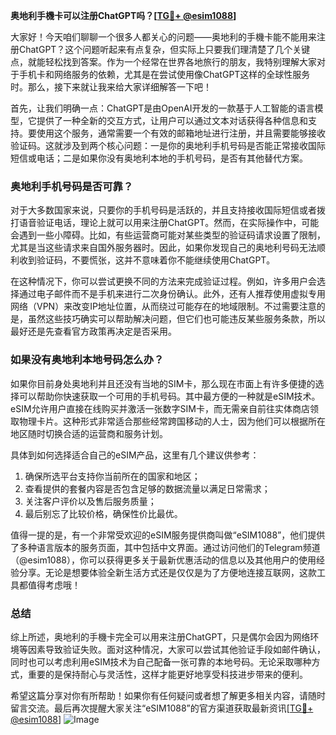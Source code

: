 **奥地利手機卡可以注册ChatGPT吗？[[TG💪+ @esim1088](https://t.me/s/esim1088)]**

大家好！今天咱们聊聊一个很多人都关心的问题——奥地利的手機卡能不能用来注册ChatGPT？这个问题听起来有点复杂，但实际上只要我们理清楚了几个关键点，就能轻松找到答案。作为一个经常在世界各地旅行的朋友，我特别理解大家对于手机卡和网络服务的依赖，尤其是在尝试使用像ChatGPT这样的全球性服务时。那么，接下来就让我来给大家详细解答一下吧！

首先，让我们明确一点：ChatGPT是由OpenAI开发的一款基于人工智能的语言模型，它提供了一种全新的交互方式，让用户可以通过文本对话获得各种信息和支持。要使用这个服务，通常需要一个有效的邮箱地址进行注册，并且需要能够接收验证码。这就涉及到两个核心问题：一是你的奥地利手机号码是否能正常接收国际短信或电话；二是如果你没有奥地利本地的手机号码，是否有其他替代方案。

### 奥地利手机号码是否可靠？

对于大多数国家来说，只要你的手机号码是活跃的，并且支持接收国际短信或者拨打语音验证电话，理论上就可以用来注册ChatGPT。然而，在实际操作中，可能会遇到一些小障碍。比如，有些运营商可能对某些类型的验证码请求设置了限制，尤其是当这些请求来自国外服务器时。因此，如果你发现自己的奥地利号码无法顺利收到验证码，不要慌张，这并不意味着你不能继续使用ChatGPT。

在这种情况下，你可以尝试更换不同的方法来完成验证过程。例如，许多用户会选择通过电子邮件而不是手机来进行二次身份确认。此外，还有人推荐使用虚拟专用网络（VPN）来改变IP地址位置，从而绕过可能存在的地域限制。不过需要注意的是，虽然这些技巧确实可以帮助解决问题，但它们也可能违反某些服务条款，所以最好还是先查看官方政策再决定是否采用。

### 如果没有奥地利本地号码怎么办？

如果你目前身处奥地利并且还没有当地的SIM卡，那么现在市面上有许多便捷的选择可以帮助你快速获取一个可用的手机号码。其中最方便的一种就是eSIM技术。eSIM允许用户直接在线购买并激活一张数字SIM卡，而无需亲自前往实体商店领取物理卡片。这种形式非常适合那些经常跨国移动的人士，因为他们可以根据所在地区随时切换合适的运营商和服务计划。

具体到如何选择适合自己的eSIM产品，这里有几个建议供参考：
1. 确保所选平台支持你当前所在的国家和地区；
2. 查看提供的套餐内容是否包含足够的数据流量以满足日常需求；
3. 关注客户评价以及售后服务质量；
4. 最后别忘了比较价格，确保性价比最优。

值得一提的是，有一个非常受欢迎的eSIM服务提供商叫做“eSIM1088”，他们提供了多种语言版本的服务页面，其中包括中文界面。通过访问他们的Telegram频道（@esim1088），你可以获得更多关于最新优惠活动的信息以及其他用户的使用经验分享。无论是想要体验全新生活方式还是仅仅是为了方便地连接互联网，这款工具都值得考虑哦！

### 总结

综上所述，奥地利的手機卡完全可以用来注册ChatGPT，只是偶尔会因为网络环境等因素导致验证失败。面对这种情况，大家可以尝试其他验证手段如邮件确认，同时也可以考虑利用eSIM技术为自己配备一张可靠的本地号码。无论采取哪种方式，重要的是保持耐心与灵活性，这样才能更好地享受科技进步带来的便利。

希望这篇分享对你有所帮助！如果你有任何疑问或者想了解更多相关内容，请随时留言交流。最后再次提醒大家关注“eSIM1088”的官方渠道获取最新资讯[[TG💪+ @esim1088](https://t.me/s/esim1088)] ![Image](https://i.postimg.cc/4NQfJmqS/Snipaste-2025-05-13-00-14-12.png)
